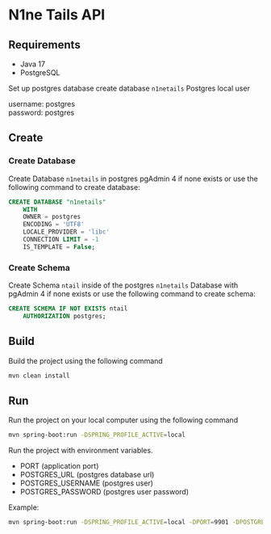 # N1ne Tails API

## Requirements
- Java 17
- PostgreSQL

Set up postgres database create database `n1netails`
Postgres local user 

username: postgres \
password: postgres

## Create
### Create Database
Create Database `n1netails` in postgres pgAdmin 4 if none exists or use the following command to create database:
```sql
CREATE DATABASE "n1netails"
    WITH
    OWNER = postgres
    ENCODING = 'UTF8'
    LOCALE_PROVIDER = 'libc'
    CONNECTION LIMIT = -1
    IS_TEMPLATE = False;
```
### Create Schema
Create Schema `ntail` inside of the postgres `n1netails` Database with pgAdmin 4 if none exists or use the following command to create schema:
```sql
CREATE SCHEMA IF NOT EXISTS ntail
    AUTHORIZATION postgres;
```

## Build
Build the project using the following command
```bash
mvn clean install
```

## Run
Run the project on your local computer using the following command
```bash
mvn spring-boot:run -DSPRING_PROFILE_ACTIVE=local
```

Run the project with environment variables.
- PORT (application port)
- POSTGRES_URL (postgres database url)
- POSTGRES_USERNAME (postgres user)
- POSTGRES_PASSWORD (postgres user password)

Example:
```bash
mvn spring-boot:run -DSPRING_PROFILE_ACTIVE=local -DPORT=9901 -DPOSTGRES_URL=jdbc:postgresql://localhost/n1netails -DPOSTGRES_USERNAME=postgres -DPOSTGRES_PASSWORD=postgres
```